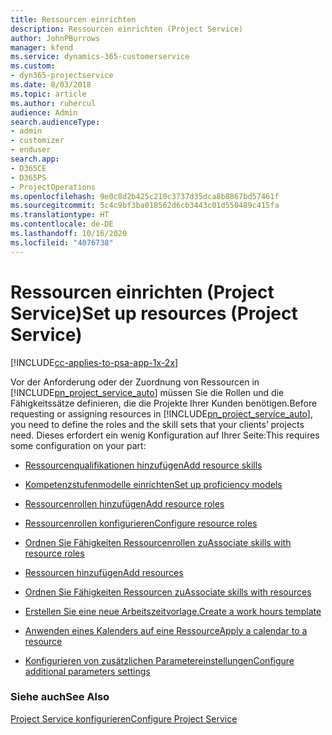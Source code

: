 ```yaml
---
title: Ressourcen einrichten
description: Ressourcen einrichten (Project Service)
author: JohnPBurrows
manager: kfend
ms.service: dynamics-365-customerservice
ms.custom:
- dyn365-projectservice
ms.date: 8/03/2018
ms.topic: article
ms.author: ruhercul
audience: Admin
search.audienceType:
- admin
- customizer
- enduser
search.app:
- D365CE
- D365PS
- ProjectOperations
ms.openlocfilehash: 9e0c8d2b425c210c3737d35dca8b8867bd57461f
ms.sourcegitcommit: 5c4c9bf3ba018562d6cb3443c01d550489c415fa
ms.translationtype: HT
ms.contentlocale: de-DE
ms.lasthandoff: 10/16/2020
ms.locfileid: "4076738"
---
```

# <a name="set-up-resources-project-service"></a><span data-ttu-id="fb529-103">Ressourcen einrichten (Project Service)</span><span class="sxs-lookup"><span data-stu-id="fb529-103">Set up resources (Project Service)</span></span>

[!INCLUDE[cc-applies-to-psa-app-1x-2x](../includes/cc-applies-to-psa-app-1x-2x.md)]

<span data-ttu-id="fb529-104">Vor der Anforderung oder der Zuordnung von Ressourcen in [!INCLUDE[pn_project_service_auto](../includes/pn-project-service-auto.md)] müssen Sie die Rollen und die Fähigkeitssätze definieren, die die Projekte Ihrer Kunden benötigen.</span><span class="sxs-lookup"><span data-stu-id="fb529-104">Before requesting or assigning resources in [!INCLUDE[pn_project_service_auto](../includes/pn-project-service-auto.md)], you need to define the roles and the skill sets that your clients’ projects need.</span></span> <span data-ttu-id="fb529-105">Dieses erfordert ein wenig Konfiguration auf Ihrer Seite:</span><span class="sxs-lookup"><span data-stu-id="fb529-105">This requires some configuration on your part:</span></span>  
  
-   [<span data-ttu-id="fb529-106">Ressourcenqualifikationen hinzufügen</span><span class="sxs-lookup"><span data-stu-id="fb529-106">Add resource skills</span></span>](../psa/add-resource-skills.md)  
  
-   [<span data-ttu-id="fb529-107">Kompetenzstufenmodelle einrichten</span><span class="sxs-lookup"><span data-stu-id="fb529-107">Set up proficiency models</span></span>](../psa/set-up-proficiency-models.md)  
  
-   [<span data-ttu-id="fb529-108">Ressourcenrollen hinzufügen</span><span class="sxs-lookup"><span data-stu-id="fb529-108">Add resource roles</span></span>](../psa/add-resource-roles.md)  
  
-   [<span data-ttu-id="fb529-109">Ressourcenrollen konfigurieren</span><span class="sxs-lookup"><span data-stu-id="fb529-109">Configure resource roles</span></span>](../psa/configure-resource-roles.md)  
  
-   [<span data-ttu-id="fb529-110">Ordnen Sie Fähigkeiten Ressourcenrollen zu</span><span class="sxs-lookup"><span data-stu-id="fb529-110">Associate skills with resource roles</span></span>](../psa/associate-skills-with-resource-roles.md)  
  
-   [<span data-ttu-id="fb529-111">Ressourcen hinzufügen</span><span class="sxs-lookup"><span data-stu-id="fb529-111">Add resources</span></span>](../psa/add-resources.md)  
  
-   [<span data-ttu-id="fb529-112">Ordnen Sie Fähigkeiten Ressourcen zu</span><span class="sxs-lookup"><span data-stu-id="fb529-112">Associate skills with resources</span></span>](../psa/associate-skills-with-resources.md)  
  
-   [<span data-ttu-id="fb529-113">Erstellen Sie eine neue Arbeitszeitvorlage.</span><span class="sxs-lookup"><span data-stu-id="fb529-113">Create a work hours template</span></span>](../psa/create-work-hours-template.md)  
  
-   [<span data-ttu-id="fb529-114">Anwenden eines Kalenders auf eine Ressource</span><span class="sxs-lookup"><span data-stu-id="fb529-114">Apply a calendar to a resource</span></span>](../psa/apply-calendar-resource.md)  
  
-   [<span data-ttu-id="fb529-115">Konfigurieren von zusätzlichen Parametereinstellungen</span><span class="sxs-lookup"><span data-stu-id="fb529-115">Configure additional parameters settings</span></span>](../psa/configure-additional-parameters-settings.md)  
  
### <a name="see-also"></a><span data-ttu-id="fb529-116">Siehe auch</span><span class="sxs-lookup"><span data-stu-id="fb529-116">See Also</span></span>  
 [<span data-ttu-id="fb529-117">Project Service konfigurieren</span><span class="sxs-lookup"><span data-stu-id="fb529-117">Configure Project Service</span></span>](../psa/configure.md)
